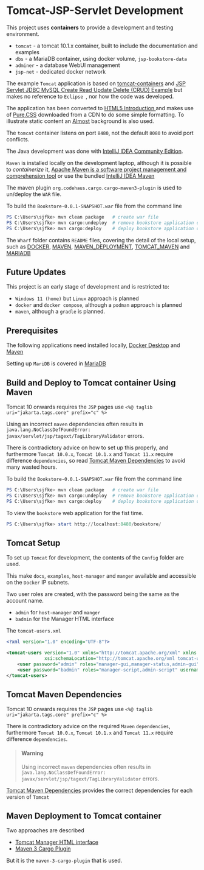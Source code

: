 # Tomcat-JSP-Servlet Development

This project uses **containers** to provide a development and testing environment.

* ``tomcat`` - a tomcat 10.1.x container, built to include the documentation and examples
* ``dbs`` - a MariaDB container, using docker volume, ``jsp-bookstore-data``
* ``adminer`` - a database WebUI management
* ``jsp-net`` - dedicated docker network

The example ``Tomcat`` application is based on [tomcat-containers](https://github.com/sjfke/tomcat-containers/blob/main/README.md) and 
[JSP Servlet JDBC MySQL Create Read Update Delete (CRUD) Example](https://www.codejava.net/coding/jsp-servlet-jdbc-mysql-create-read-update-delete-crud-example) 
but makes no reference to ``Eclipse ``, nor how the code was developed.

The application has been converted to [HTML5 Introduction ](https://www.w3docs.com/learn-html/html5-introduction.html) 
and makes use of [Pure.CSS](https://pure-css.github.io/) downloaded from a CDN to do some simple formatting.
To illustrate static content an [Almost](https://cssgradient.io/gradient-backgrounds/) background is also used.

The ``tomcat`` container listens on port ``8480``, not the default ``8080`` to avoid port conflicts.

The Java development was done with [IntelliJ IDEA Community Edition](https://www.jetbrains.com/idea/download).

``Maven`` is installed locally on the development laptop, although it is possible to *containerize* 
it, [Apache Maven is a software project management and comprehension tool](https://hub.docker.com/_/maven) or use
the bundled [IntelliJ IDEA Maven](https://www.jetbrains.com/help/idea/maven-support.html)

The maven plugin ``org.codehaus.cargo.cargo-maven3-plugin`` is used to un/deploy the ``WAR`` file.

To build the `Bookstore-0.0.1-SNAPSHOT.war` file from the command line

```powershell
PS C:\Users\sjfke> mvn clean package   # create war file
PS C:\Users\sjfke> mvn cargo:undeploy  # remove bookstore application on tomcat container
PS C:\Users\sjfke> mvn cargo:deploy    # deploy bookstore application on tomcat container
```

The ``Wharf`` folder contains ``README`` files, covering the detail of the local setup, such as [DOCKER](./Wharf/DOCKER.md), 
[MAVEN](./Wharf/MAVEN.md), [MAVEN_DEPLOYMENT](./Wharf/MAVEN_DEPLOYMENT.md), [TOMCAT_MAVEN](./Wharf/TOMCAT_MAVEN.md) 
and [MARIADB](./Wharf/MARIADB.md)

## Future Updates

This project is an early stage of development and is restricted to:

* ``Windows 11 (home)`` but ``Linux`` approach is planned
* ``docker`` and ``docker compose``, although a ``podman`` approach is planned
* ``maven``, although a ``gradle`` is planned.

## Prerequisites

The following applications need installed locally, [Docker Desktop](./Wharf/DOCKER.md) and [Maven](Wharf/MAVEN.md)

Setting up ``MariDB`` is covered in [MariaDB](./Wharf/MARIADB.md)

## Build and Deploy to Tomcat container Using Maven

Tomcat 10 onwards requires the ``JSP`` pages use ``<%@ taglib uri="jakarta.tags.core" prefix="c" %>`` 

Using an incorrect ``maven``  dependencies often results in ``java.lang.NoClassDefFoundError: javax/servlet/jsp/tagext/TagLibraryValidator`` errors.

There is contradictory advice on how to set up this properly, and furthermore ``Tomcat 10.0.x``, ``Tomcat 10.1.x`` and ``Tomcat 11.x`` require 
difference ``dependencies``, so read [Tomcat Maven Dependencies](./Wharf/TOMCAT_MAVEN.md) to avoid many wasted hours.

To build the `Bookstore-0.0.1-SNAPSHOT.war` file from the command line

```powershell
PS C:\Users\sjfke> mvn clean package   # create war file
PS C:\Users\sjfke> mvn cargo:undeploy  # remove bookstore application on tomcat container
PS C:\Users\sjfke> mvn cargo:deploy    # deploy bookstore application on tomcat container
```

To view the ``bookstore`` web application for the fist time.

```powershell
PS C:\Users\sjfke> start http://localhost:8480/bookstore/
```
## Tomcat Setup

To set up ``Tomcat`` for development, the contents of the ``Config`` folder are used.

This make ``docs``, ``examples``, ``host-manager`` and ``manger`` available and accessible on the ``Docker`` IP subnets.

Two user roles are created, with the password being the same as the account name.

* ``admin`` for ``host-manager`` and ``manger``
* ``badmin`` for the Manager HTML interface

The ``tomcat-users.xml``

```xml
<?xml version="1.0" encoding="UTF-8"?>

<tomcat-users version="1.0" xmlns="http://tomcat.apache.org/xml" xmlns:xsi="http://www.w3.org/2001/XMLSchema-instance"
              xsi:schemaLocation="http://tomcat.apache.org/xml tomcat-users.xsd">
    <user password="admin" roles="manager-gui,manager-status,admin-gui" username="admin"/>
    <user password="badmin" roles="manager-script,admin-script" username="badmin"/>
</tomcat-users>
```
## Tomcat Maven Dependencies

Tomcat 10 onwards requires the ``JSP`` pages use ``<%@ taglib uri="jakarta.tags.core" prefix="c" %>`` 

There is contradictory advice on the required ``Maven`` ``dependencies``, furthermore ``Tomcat 10.0.x``, ``Tomcat 10.1.x`` and ``Tomcat 11.x`` require 
difference ``dependencies``.

> #### Warning
>
> Using incorrect ``maven``  dependencies often results in ``java.lang.NoClassDefFoundError: javax/servlet/jsp/tagext/TagLibraryValidator`` errors.

[Tomcat Maven Dependencies](./Wharf/TOMCAT_MAVEN.md) provides the correct dependencies for each version of ``Tomcat``

## Maven Deployment to Tomcat container

Two approaches are described 

* [Tomcat Manager HTML interface](./Wharf/MAVEN_DEPLOYMENT.md#tomcat-manager-html-interface) 
* [Maven 3 Cargo Plugin](./Wharf/MAVEN_DEPLOYMENT.md#maven-3-cargo-plugin)

But it is the ``maven-3-cargo-plugin`` that is used.